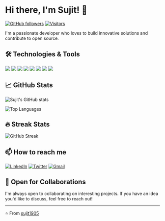 # Hi there, I'm Sujit! 👋

[![GitHub followers](https://img.shields.io/github/followers/sujit1905?label=Follow&style=social)](https://github.com/sujit1905)
[![Visitors](https://komarev.com/ghpvc/?username=sujit1905&label=Profile%20views&color=0e75b6&style=flat)](https://github.com/sujit1905)

I'm a passionate developer who loves to build innovative solutions and contribute to open source.

## 🛠️ Technologies & Tools

![](https://img.shields.io/badge/Code-JavaScript-informational?style=flat&logo=javascript&logoColor=white&color=2bbc8a)
![](https://img.shields.io/badge/Code-Python-informational?style=flat&logo=python&logoColor=white&color=2bbc8a)
![](https://img.shields.io/badge/Code-Java-informational?style=flat&logo=java&logoColor=white&color=2bbc8a)
![](https://img.shields.io/badge/Framework-React-informational?style=flat&logo=react&logoColor=white&color=2bbc8a)
![](https://img.shields.io/badge/Framework-Node.js-informational?style=flat&logo=node.js&logoColor=white&color=2bbc8a)
![](https://img.shields.io/badge/Tools-Git-informational?style=flat&logo=git&logoColor=white&color=2bbc8a)
![](https://img.shields.io/badge/Tools-Docker-informational?style=flat&logo=docker&logoColor=white&color=2bbc8a)
![](https://img.shields.io/badge/Cloud-AWS-informational?style=flat&logo=amazon-aws&logoColor=white&color=2bbc8a)

## 📈 GitHub Stats

![Sujit's GitHub stats](https://github-readme-stats.vercel.app/api?username=sujit1905&show_icons=true&theme=radical)

![Top Languages](https://github-readme-stats.vercel.app/api/top-langs/?username=sujit1905&layout=compact&theme=radical)

## 🔥 Streak Stats

![GitHub Streak](https://github-readme-streak-stats.herokuapp.com/?user=sujit1905&theme=radical)

## 📫 How to reach me

[![LinkedIn](https://img.shields.io/badge/LinkedIn-0077B5?style=for-the-badge&logo=linkedin&logoColor=white)](https://www.linkedin.com/in/yourprofile/)
[![Twitter](https://img.shields.io/badge/Twitter-1DA1F2?style=for-the-badge&logo=twitter&logoColor=white)](https://twitter.com/yourhandle)
[![Gmail](https://img.shields.io/badge/Gmail-D14836?style=for-the-badge&logo=gmail&logoColor=white)](mailto:youremail@gmail.com)

## 🤝 Open for Collaborations

I'm always open to collaborating on interesting projects. If you have an idea you'd like to discuss, feel free to reach out!

---

⭐️ From [sujit1905](https://github.com/sujit1905)
